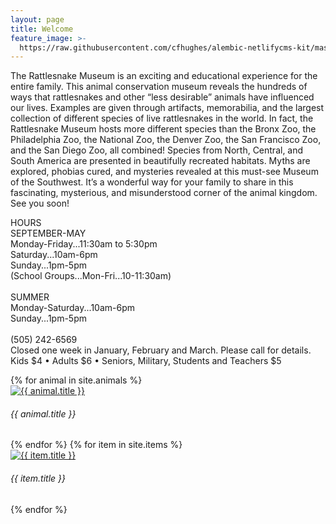 ```yaml
---
layout: page
title: Welcome
feature_image: >-
  https://raw.githubusercontent.com/cfhughes/alembic-netlifycms-kit/master/assets/uploads/snake1.jpg
---
```


The Rattlesnake Museum is an exciting and educational experience for the entire family. This animal conservation museum reveals the hundreds of ways that rattlesnakes and other “less desirable” animals have influenced our lives. Examples are given through artifacts, memorabilia, and the largest collection of different species of live rattlesnakes in the world. In fact, the Rattlesnake Museum hosts more different species than the Bronx Zoo, the Philadelphia Zoo, the National Zoo, the Denver Zoo, the San Francisco Zoo, and the San Diego Zoo, all combined! Species from North, Central, and South America are presented in beautifully recreated habitats. Myths are explored, phobias cured, and mysteries revealed at this must-see Museum of the Southwest. It’s a wonderful way for your family to share in this fascinating, mysterious, and misunderstood corner of the animal kingdom. See you soon!

<div class="card">
  <div class="card-header">
    HOURS
  </div>
  <div class="card-body">
    SEPTEMBER-MAY<br>
    Monday-Friday...11:30am to 5:30pm<br>
    Saturday...10am-6pm<br>
    Sunday...1pm-5pm<br>
    (School Groups...Mon-Fri...10-11:30am)<br>
    <br>
    SUMMER<br>
    Monday-Saturday...10am-6pm<br>
    Sunday...1pm-5pm<br>
    <br>
    (505) 242-6569<br>
    Closed one week in January, February and March. Please call for details.<br>
    Kids $4 • Adults $6 • Seniors, Military, Students and Teachers $5
  </div>
</div>
<p></p>
<div class="row text-center text-lg-left ">
  {% for animal in site.animals %}
    <div class="col-lg-3 col-md-4 col-6 mb-4">
      <div class="card border-0 shadow">
        <a href="{{ animal.url }}" class="" >
           <img class="card-img-top front-page-card" src="{{ animal.feature_image }}" alt="{{ animal.title }}">
        </a>
        <div class="card-body text-center">
          <h6 class="card-title mb-0">{{ animal.title }}</h6>
        </div>
      </div>
    </div>
  {% endfor %}
  {% for item in site.items %}
    <div class="col-lg-3 col-md-4 col-6 mb-4">
      <div class="card border-0 shadow">
        <a href="{{ item.url }}" class="" >
           <img class="card-img-top front-page-card" src="{{ item.feature_image }}" alt="{{ item.title }}">
        </a>
        <div class="card-body text-center">
          <h6 class="card-title mb-0">{{ item.title }}</h6>
        </div>
      </div>
    </div>
  {% endfor %}
</div>
